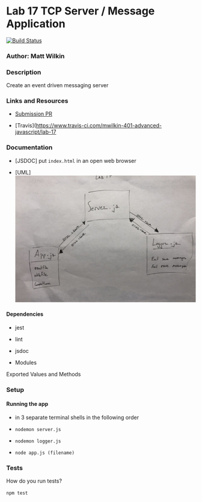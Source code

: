 # Lab 17 TCP Server / Message Application

[![Build Status](https://www.travis-ci.com/mwilkin-401-advanced-javascript/lab-17.svg?branch=dev)](https://www.travis-ci.com/mwilkin-401-advanced-javascript/lab-16)

### Author: Matt Wilkin

### Description

Create an event driven messaging server

### Links and Resources

* [Submission PR](https://github.com/mwilkin-401-advanced-javascript/lab-17/pull/1)

* [Travis](https://www.travis-ci.com/mwilkin-401-advanced-javascript/lab-17


### Documentation

* [JSDOC] put `index.html` in an open web browser

* [UML] <img src="./assets/lab17_UML.jpg">

#### Dependencies
* jest

* lint

* jsdoc


* Modules


Exported Values and Methods

### Setup

#### Running the app

* in 3 separate terminal shells in the following order

* `nodemon server.js`

* `nodemon logger.js`

* `node app.js (filename)`

### Tests
How do you run tests?

`npm test`